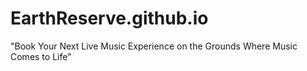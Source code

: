 # EarthReserve.github.io
"Book Your Next Live Music Experience on the Grounds Where Music Comes to Life"
